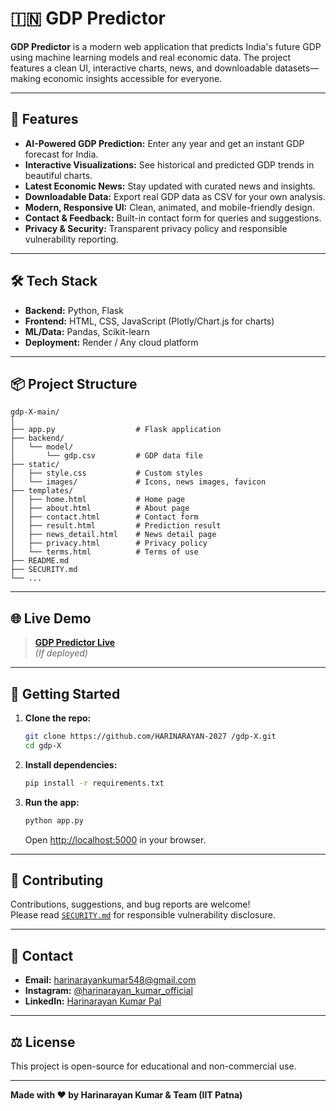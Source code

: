 # 🇮🇳 GDP Predictor

**GDP Predictor** is a modern web application that predicts India's future GDP using machine learning models and real economic data. The project features a clean UI, interactive charts, news, and downloadable datasets—making economic insights accessible for everyone.

---

## 🚀 Features

- **AI-Powered GDP Prediction:** Enter any year and get an instant GDP forecast for India.
- **Interactive Visualizations:** See historical and predicted GDP trends in beautiful charts.
- **Latest Economic News:** Stay updated with curated news and insights.
- **Downloadable Data:** Export real GDP data as CSV for your own analysis.
- **Modern, Responsive UI:** Clean, animated, and mobile-friendly design.
- **Contact & Feedback:** Built-in contact form for queries and suggestions.
- **Privacy & Security:** Transparent privacy policy and responsible vulnerability reporting.

---

## 🛠️ Tech Stack

- **Backend:** Python, Flask
- **Frontend:** HTML, CSS, JavaScript (Plotly/Chart.js for charts)
- **ML/Data:** Pandas, Scikit-learn
- **Deployment:** Render / Any cloud platform

---

## 📦 Project Structure

```
gdp-X-main/
│
├── app.py                  # Flask application
├── backend/
│   └── model/
│       └── gdp.csv         # GDP data file
├── static/
│   ├── style.css           # Custom styles
│   └── images/             # Icons, news images, favicon
├── templates/
│   ├── home.html           # Home page
│   ├── about.html          # About page
│   ├── contact.html        # Contact form
│   ├── result.html         # Prediction result
│   ├── news_detail.html    # News detail page
│   ├── privacy.html        # Privacy policy
│   └── terms.html          # Terms of use
├── README.md
├── SECURITY.md
└── ...
```

---

## 🌐 Live Demo

> **[GDP Predictor Live](https://gdp-prediction.onrender.com/)**  
> *(If deployed)*

---

## 🏁 Getting Started

1. **Clone the repo:**
    ```sh
    git clone https://github.com/HARINARAYAN-2027 /gdp-X.git
    cd gdp-X
    ```

2. **Install dependencies:**
    ```sh
    pip install -r requirements.txt
    ```

3. **Run the app:**
    ```sh
    python app.py
    ```
    Open [http://localhost:5000](http://localhost:5000) in your browser.

---



## 🤝 Contributing

Contributions, suggestions, and bug reports are welcome!  
Please read [`SECURITY.md`](SECURITY.md) for responsible vulnerability disclosure.

---

## 📧 Contact

- **Email:** harinarayankumar548@gmail.com
- **Instagram:** [@harinarayan_kumar_official](https://www.instagram.com/harinarayan_kumar_official/)
- **LinkedIn:** [Harinarayan Kumar Pal](https://www.linkedin.com/in/harinarayankumarpal/)

---

## ⚖️ License

This project is open-source for educational and non-commercial use.

---

**Made with ❤️ by Harinarayan Kumar & Team (IIT Patna)**
